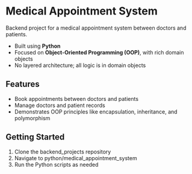 # Medical Appointment System

Backend project for a medical appointment system between doctors and patients.

- Built using **Python**
- Focused on **Object-Oriented Programming (OOP)**, with rich domain objects
- No layered architecture; all logic is in domain objects

## Features

- Book appointments between doctors and patients
- Manage doctors and patient records
- Demonstrates OOP principles like encapsulation, inheritance, and polymorphism

## Getting Started

1. Clone the backend_projects repository
2. Navigate to python/medical_appointment_system
3. Run the Python scripts as needed
